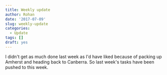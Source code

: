 ```yaml
---
title: Weekly update
author: Rohan
date: '2017-07-09'
slug: weekly-update
categories:
  - Update
tags: []
draft: yes
---
```


I didn't get as much done last week as I'd have liked because of packing up Amherst and heading back to Canberra. So last week's tasks have been pushed to this week.